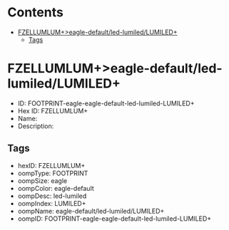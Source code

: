 



Contents
========

* [FZELLUMLUM+>eagle-default/led-lumiled/LUMILED+](#fzellumlumeagle-defaultled-lumiledlumiled)
	* [Tags](#tags)

# FZELLUMLUM+>eagle-default/led-lumiled/LUMILED+

- ID: FOOTPRINT-eagle-eagle-default-led-lumiled-LUMILED+
- Hex ID: FZELLUMLUM+
- Name: 
- Description: 

## Tags

- hexID: FZELLUMLUM+
- oompType: FOOTPRINT
- oompSize: eagle
- oompColor: eagle-default
- oompDesc: led-lumiled
- oompIndex: LUMILED+
- oompName: eagle-default/led-lumiled/LUMILED+
- oompID: FOOTPRINT-eagle-eagle-default-led-lumiled-LUMILED+
